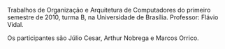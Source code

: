 Trabalhos de Organização e Arquitetura de Computadores do primeiro semestre de 2010, turma B, na Universidade de Brasília. Professor: Flávio Vidal.

Os participantes são Júlio Cesar, Arthur Nobrega e Marcos Orrico.